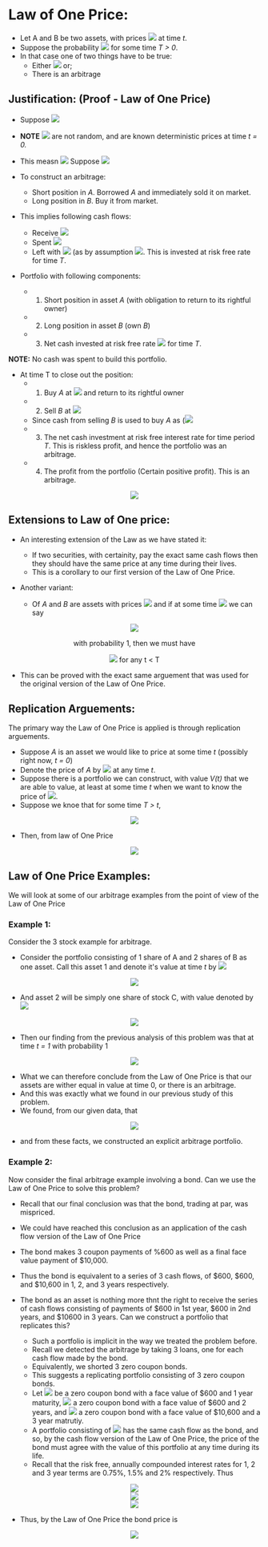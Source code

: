 # Law of One Price:
- Let A and B be two assets, with prices <img src="https://render.githubusercontent.com/render/math?math=P_A(t)\:\:\: and \:\:\:P_B(t)"> at time _t_. 
- Suppose the probability <img src="https://render.githubusercontent.com/render/math?math=Prob(P_A(T) = P_B(T)) = 1"> for some time _T > 0_.
- In that case one of two things have to be true:
  - Either <img src="https://render.githubusercontent.com/render/math?math=P_A(0) = P_B(0)"> or;
  - There is an arbitrage

## Justification: (Proof - Law of One Price)
- Suppose <img src="https://render.githubusercontent.com/render/math?math=P_A(0) \ne P_B(0)">
- __NOTE__ <img src="https://render.githubusercontent.com/render/math?math=P_A(0)\:\:and\:\:P_B(0)"> are not random, and are known deterministic prices at time _t = 0._
- This measn <img src="https://render.githubusercontent.com/render/math?math=P_A(0) \gt P_B(0)\:\: or \:\: P_B(0) \gt \P_A(0)."> Suppose <img src="https://render.githubusercontent.com/render/math?math=P_A(0)\gtP_B(0)">
- To construct an arbitrage:
  - Short position in _A_. Borrowed _A_ and immediately sold it on market.
  - Long position in _B_. Buy it from market.

- This implies following cash flows:
  - Receive <img src="https://render.githubusercontent.com/render/math?math=P_A(0)">
  - Spent <img src="https://render.githubusercontent.com/render/math?math=P_B(0)">
  - Left with <img src="https://render.githubusercontent.com/render/math?math=P_A(0) - P_B(0) \gt 0"> (as by assumption <img src="https://render.githubusercontent.com/render/math?math=P_A(0) \gt P_B(0)">. This is invested at risk free rate for time _T_.

- Portfolio with following components:
  - 1. Short position in asset _A_ (with obligation to return to its rightful owner)
  - 2. Long position in asset _B_ (own _B_)
  - 3. Net cash invested at risk free rate <img src="https://render.githubusercontent.com/render/math?math=P_A(0) - P_B(0)"> for time _T_.

__NOTE:__ No cash was spent to build this portfolio.

- At time T to close out the position:
  - 1. Buy  _A_ at <img src="https://render.githubusercontent.com/render/math?math=P_A(T)"> and return to its rightful owner
  - 2. Sell _B_ at <img src="https://render.githubusercontent.com/render/math?math=P_B(T)">
  - Since cash from selling _B_ is used to buy _A_ as (<img src="https://render.githubusercontent.com/render/math?math=P_A(T) = P_B(T)">
  - 3. The net cash investment at risk free interest rate for time period _T_. This is riskless profit, and hence the portfolio was an arbitrage.
  - 4. The profit from the portfolio (Certain positive profit). This is an arbitrage.

<p align="center">
<img src="https://render.githubusercontent.com/render/math?math=(P_A(0) - P_B(0)) e^{rT} \gt 0">
</p>

## Extensions to Law of One price:
- An interesting extension of the Law as we have stated it:
  - If two securities, with certainity, pay the exact same cash flows then they should have the same price at any time during their lives.
  - This is a corollary to our first version of the Law of One Price.

- Another variant:
  - Of _A_ and _B_ are assets with prices <img src="https://render.githubusercontent.com/render/math?math=P_A(t)\:\:and\:\:P_B(t)"> and if at some time <img src="https://render.githubusercontent.com/render/math?math=T\gt 0"> we can say

<p align="center">
<img src="https://render.githubusercontent.com/render/math?math=P_A(T) \ge P_B(T)">
</p>

<p align="center">with probability 1, then we must have</p>

<p align="center">
<img src="https://render.githubusercontent.com/render/math?math=P_A(t) \ge P_B(t)"> for any t < T
</p>
  
  - This can be proved with the exact same arguement that was used for the original version of the Law of One Price.
   
## Replication Arguements: 
The primary way the Law of One Price is applied is through replication arguements. 
 - Suppose _A_ is an asset we would like to price at some time _t_ (possibly right now, _t = 0_)
 - Denote the price of _A_ by <img src="https://render.githubusercontent.com/render/math?math=P_A(t)"> at any time _t_.
 - Suppose there is a portfolio we can construct, with value _V(t)_ that we are able to value, at least at some time _t_ when we want to know the price of <img src="https://render.githubusercontent.com/render/math?math=P_A(t)">.
 - Suppose we knoe that for some time _T > t_,
  
<p align="center">
<img src="https://render.githubusercontent.com/render/math?math=Prob(V(T) = P_A(T)) = 1">
</p>

- Then, from law of One Price

<p align="center">
<img src="https://render.githubusercontent.com/render/math?math=P_A(t) = V(t)">
</p>


## Law of One Price Examples:
We will look at some of our arbitrage examples from the point of view of the Law of One Price

### Example 1:
Consider the 3 stock example for arbitrage.
- Consider the portfolio consisting of 1 share of A and 2 shares of B as one asset. Call this asset 1 and denote it's value at time _t_ by <img src="https://render.githubusercontent.com/render/math?math=V_1(t):">

<p align="center">
<img src="https://render.githubusercontent.com/render/math?math=V_1(t) = P_A(t) %2B P_B(t)">
</p>

- And asset 2 will be simply one share of stock C, with value denoted by <img src="https://render.githubusercontent.com/render/math?math=V_2(t):">

<p align="center">
<img src="https://render.githubusercontent.com/render/math?math=V_2(t) = P_C(t)">
</p>

- Then our finding from the previous analysis of this problem was that at time _t = 1_ with probability 1

<p align="center">
<img src="https://render.githubusercontent.com/render/math?math=V_1(1) = V_2(1)">
</p>

- What we can therefore conclude from the Law of One Price is that our assets are wither equal in value at time 0, or there is an arbitrage.
- And this was exactly what we found in our previous study of this problem.
- We found, from our given data, that

<p align="center">
<img src="https://render.githubusercontent.com/render/math?math=V_1(0) = 65 \lt 80 = V_2(0)">
</p>

- and from these facts, we constructed an explicit arbitrage portfolio.

### Example 2:
Now consider the final arbitrage example involving a bond. Can we use the Law of One Price to solve this problem?
- Recall that our final conclusion was that the bond, trading at par, was mispriced.
- We could have reached this conclusion as an application of the cash flow version of the Law of One Price
- The bond makes 3 coupon payments of %600 as well as a final face value payment of $10,000.
- Thus the bond is equivalent to a series of 3 cash flows, of $600, $600, and $10,600 in 1, 2, and 3 years respectively.
- The bond as an asset is nothing more thnt the right to receive the series of cash flows consisting of payments of $600 in 1st year, $600 in 2nd years, and $10600 in 3 years. Can we construct a portfolio that replicates this?

  - Such a portfolio is implicit in the way we treated the problem before.
  - Recall we detected the arbitrage by taking 3 loans, one for each cash flow made by the bond.
  - Equivalently, we shorted 3 zero coupon bonds.
  - This suggests a replicating portfolio consisting of 3 zero coupon bonds.
  - Let <img src="https://render.githubusercontent.com/render/math?math=Z_1"> be a zero coupon bond with a face value of $600 and 1 year maturity, <img src="https://render.githubusercontent.com/render/math?math=Z_2"> a zero coupon bond with a face value of $600 and 2 years, and <img src="https://render.githubusercontent.com/render/math?math=Z_3"> a zero coupon bond with a face value of $10,600 and a 3 year matrutiy.
  - A portfolio consisting of <img src="https://render.githubusercontent.com/render/math?math=Z_1, Z_2, Z_3"> has the same cash flow as the bond, and so, by the cash flow version of the Law of One Price, the price of the bond must agree with the value of this portfolio at any time during its life.
  - Recall that the risk free, annually compounded interest rates for 1, 2 and 3 year terms are 0.75%, 1.5% and 2% respectively. Thus

<p align="center">
<img src="https://render.githubusercontent.com/render/math?math=Z_1(0) = \frac{600}{1.0075} = 595.53"><br>
  <img src="https://render.githubusercontent.com/render/math?math=Z_1(0) = \frac{600}{1.015} = 582.40"><br>
  <img src="https://render.githubusercontent.com/render/math?math=Z_1(0) = \frac{10600}{1.02} = 9988.62"><br>
</p>

  - Thus, by the Law of One Price the bond price is 

<p align="center">
<img src="https://render.githubusercontent.com/render/math?math=B(0) = 595.53 %2B 582.40 %2B 9988.62 = 11166.55">
</p>
